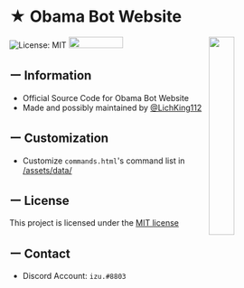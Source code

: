 # ★ Obama Bot Website

<img align="right" src="https://images-ext-1.discordapp.net/external/ot0MSM01GVrxBNY25Qy26kVM_lx79aYMwEo4wB3TgVA/%3Fsize%3D256/https/cdn.discordapp.com/avatars/444463875908304901/9a9a51f86e0562fafda973f8693036d5.webp" width=30%>

![License: MIT](https://img.shields.io/badge/License-MIT-yellow.svg)
<img src="https://bulma.io/images/made-with-bulma.png" width=96 height=20>

## ー Information

* Official Source Code for Obama Bot Website
* Made and possibly maintained by [@LichKing112](https://github.com/LichKing112)

## ー Customization

* Customize `commands.html`'s command list in [/assets/data/](https://github.com/FutureDeveloperZ/ObamaBot-Website/tree/master/assets/data)

## ー License

This project is licensed under the [MIT license](https://github.com/FutureDeveloperZ/ObamaBot-Website/blob/master/LICENSE)

## ー Contact

* Discord Account: `izu.#8803`
